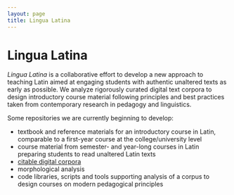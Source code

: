 ```yaml
---
layout: page
title: Lingua Latina
---
```


# Lingua Latina

*Lingua Latina* is a collaborative effort to develop a new approach to teaching Latin aimed at engaging students with authentic unaltered texts as early as possible.   We analyze rigorously curated digital text corpora to design introductory course material following principles and best practices taken from contemporary research in pedagogy and linguistics.

Some repositories we are currently beginning to develop:

- textbook and reference materials for an introductory course in Latin, comparable to a first-year course at the college/university level
- course material from semester- and year-long courses in Latin preparing students to read unaltered Latin texts
- [citable digital corpora](https://lingualatina.github.io/texts/)
- morphological analysis
- code libraries, scripts and tools supporting analysis of a corpus to design courses on modern pedagogical principles
